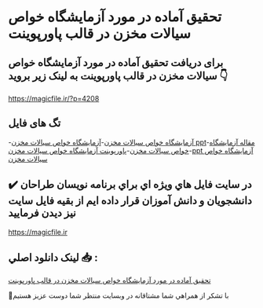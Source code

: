 # تحقیق آماده در مورد آزمایشگاه خواص سیالات مخزن در قالب پاورپوینت

## برای دریافت تحقیق آماده در مورد آزمایشگاه خواص سیالات مخزن در قالب پاورپوینت به لینک زیر بروید 👇

https://magicfile.ir/?p=4208

## تگ های فایل

-[آزمایشگاه خواص سیالات مخزن](https://magicfile.ir/product/%d8%aa%d8%ad%d9%82%db%8c%d9%82-%d8%a2%d8%b2%d9%85%d8%a7%db%8c%d8%b4%da%af%d8%a7%d9%87-%d8%ae%d9%88%d8%a7%d8%b5-%d8%b3%db%8c%d8%a7%d9%84%d8%a7%d8%aa-%d9%85%d8%ae%d8%b2%d9%86-%d9%be%d8%a7%d9%88%d8%b1%d9%be%d9%88%db%8c%d9%86%d8%aa/)-[آزمایشگاه خواص سیالات مخزن ppt](https://magicfile.ir/product/%d8%aa%d8%ad%d9%82%db%8c%d9%82-%d8%a2%d8%b2%d9%85%d8%a7%db%8c%d8%b4%da%af%d8%a7%d9%87-%d8%ae%d9%88%d8%a7%d8%b5-%d8%b3%db%8c%d8%a7%d9%84%d8%a7%d8%aa-%d9%85%d8%ae%d8%b2%d9%86-%d9%be%d8%a7%d9%88%d8%b1%d9%be%d9%88%db%8c%d9%86%d8%aa/)-[مقاله آزمایشگاه خواص سیالات مخزن](https://magicfile.ir/product/%d8%aa%d8%ad%d9%82%db%8c%d9%82-%d8%a2%d8%b2%d9%85%d8%a7%db%8c%d8%b4%da%af%d8%a7%d9%87-%d8%ae%d9%88%d8%a7%d8%b5-%d8%b3%db%8c%d8%a7%d9%84%d8%a7%d8%aa-%d9%85%d8%ae%d8%b2%d9%86-%d9%be%d8%a7%d9%88%d8%b1%d9%be%d9%88%db%8c%d9%86%d8%aa/)-[پاورپوینت آزمایشگاه خواص سیالات مخزن](https://magicfile.ir/product/%d8%aa%d8%ad%d9%82%db%8c%d9%82-%d8%a2%d8%b2%d9%85%d8%a7%db%8c%d8%b4%da%af%d8%a7%d9%87-%d8%ae%d9%88%d8%a7%d8%b5-%d8%b3%db%8c%d8%a7%d9%84%d8%a7%d8%aa-%d9%85%d8%ae%d8%b2%d9%86-%d9%be%d8%a7%d9%88%d8%b1%d9%be%d9%88%db%8c%d9%86%d8%aa/)-[ppt آزمایشگاه خواص سیالات مخزن](https://magicfile.ir/product/%d8%aa%d8%ad%d9%82%db%8c%d9%82-%d8%a2%d8%b2%d9%85%d8%a7%db%8c%d8%b4%da%af%d8%a7%d9%87-%d8%ae%d9%88%d8%a7%d8%b5-%d8%b3%db%8c%d8%a7%d9%84%d8%a7%d8%aa-%d9%85%d8%ae%d8%b2%d9%86-%d9%be%d8%a7%d9%88%d8%b1%d9%be%d9%88%db%8c%d9%86%d8%aa/)

## ✔️ در سايت فايل هاي ويژه اي براي برنامه نويسان طراحان دانشجويان و دانش آموزان قرار داده ايم از بقيه فايل سايت نيز ديدن فرماييد

https://magicfile.ir


## لينک دانلود اصلي 📥 :

[تحقیق آماده در مورد آزمایشگاه خواص سیالات مخزن در قالب پاورپوینت](https://magicfile.ir/product/%d8%aa%d8%ad%d9%82%db%8c%d9%82-%d8%a2%d8%b2%d9%85%d8%a7%db%8c%d8%b4%da%af%d8%a7%d9%87-%d8%ae%d9%88%d8%a7%d8%b5-%d8%b3%db%8c%d8%a7%d9%84%d8%a7%d8%aa-%d9%85%d8%ae%d8%b2%d9%86-%d9%be%d8%a7%d9%88%d8%b1%d9%be%d9%88%db%8c%d9%86%d8%aa/) 


🙏با تشکر از همراهي شما مشتاقانه در وبسایت منتظر شما دوست عزیز هستیم

